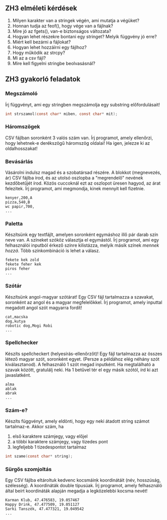 ZH3 elméleti kérdések
---------------------

1. Milyen karakter van a stringek végén, ami mutatja a végüket?
2. Honnan tudja az feof(), hogy vége van a fájlnak?
3. Mire jó az fgets(), van-e biztonságos változata?
4. Hogyan lehet részekre bontani egy stringet? Melyik függvény jó erre?
5. Miért kell bezárni a fájlokat?
6. Hogyan lehet hozzáírni egy fájlhoz?
7. Hogy működik az strcpy?
8. Mi az a csv fájl?
9. Mire kell figyelni stringbe beolvasásnál?


ZH3 gyakorló feladatok
----------------------

### Megszámoló
Írj függvényt, ami egy stringben megszámolja egy substring előfordulásait!
   
```c
int strszamol(const char* miben, const char* mit);
```

### Háromszögek
CSV fájlban soronként 3 valós szám van. Írj programot, amely ellenőrzi, hogy lehetnek-e derékszögű háromszög oldalai! Ha igen, jelezze ki az oldalhosszakat!

### Bevásárlás
Vásárolni indulsz magad és a szobatársad részére. A blokkot (megnevezés, ár) CSV fájlba írod, és az utolsó oszlopba a "megrendelő" nevének kezdőbetűjét írod. Közös cuccoknál ezt az oszlopot üresen hagyod, az árat felezitek. Írj programot, ami megmondja, kinek mennyit kell fizetnie.
    
```
kenyer,200,A
pizza,540,B
wc papir,700,
...
```

### Paletta
Készítsünk egy textfájlt, amelyen soronként egymáshoz illő pár darab szín neve van. A színeket szóköz választja el egymástól. Írj programot, ami egy felhasználói inputból érkező színre kilistázza, melyik másik színek _mennek hozzá_. Több színkombináció is lehet a válasz.
    
```
fekete kek zold
fekete feher kek
piros feher
...
```

### Szótár
Készítsünk angol-magyar szótárat! Egy CSV fájl tartalmazza a szavakat, soronként az angol és a magyar megfelelőkkel. Írj programot, amely inputtal megadott angol szót magyarra fordít!
    
```
cat,macska
dog,kutya
robotic dog,Mogi Robi
...
```

### Spellchecker
Készíts spellcheckert (helyesírás-ellenőrzőt)! Egy fájl tartalmazza az összes létező magyar szót, soronként egyet. (Persze a példához elég néhány szót kiválasztanod). A felhasználó 1 szót megad inputként. Ha megtalálható a szavak között, gratulálj neki. Ha 1 betűvel tér el egy másik szótól, írd ki azt javaslatként.

```
alma
ablak
abrak
...
```

### Szám-e?
Készíts függvényt, amely eldönti, hogy egy neki átadott string számot tartalmaz-e. Akkor szám, ha
   1. első karaktere számjegy, vagy előjel
   2. a többi karaktere számjegy, vagy tizedes pont
   3. legfeljebb 1 tizedespontot tartalmaz
    
```c
int szame(const char* string);
```

### Sürgős szomjoltás
Egy CSV fájlba eltároltuk kedvenc kocsmáink koordinátáit (név, hosszúság, szélesség). A koordináták double típusúak. Írj programot, amely felhasználó által beírt koordináták alapján megadja a legközelebbi kocsma nevét!
    
```
Karman Klub, 47.476583, 19.057467
Happy Drink, 47.477509, 19.051127
Sarki Tanszék, 47.477321, 19.049542
...
```